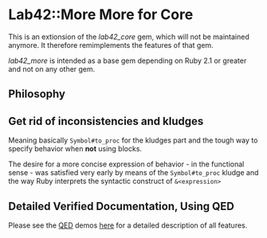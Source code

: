 # Lab42::More More for Core

This is an extionsion of the _lab42_core_ gem, which will not be maintained anymore. It therefore
remimplements the features of that gem.

_lab42_more_ is intended as a base gem depending on Ruby 2.1 or greater and not on any other gem.


## Philosophy

## Get rid of inconsistencies and kludges

Meaning basically `Symbol#to_proc` for the kludges part and the tough way to specify behavior when **not** using blocks.

The desire for a more concise expression of behavior - in the functional sense - was satisfied very early by means of the
`Symbol#to_proc` kludge and the way Ruby interprets the syntactic construct of `&<expression>` 



## Detailed Verified Documentation, Using QED

Please see the [QED](http://rubyworks.github.io/qed/) demos [here](https://github.com/RobertDober/lab42_more/blob/master/demo)
for a detailed description of all features.
